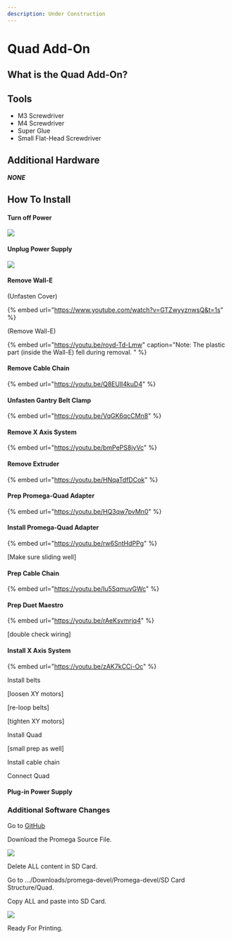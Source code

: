 ```yaml
---
description: Under Construction
---
```


# Quad Add-On

## What is the Quad Add-On?

## Tools

* M3 Screwdriver
* M4 Screwdriver
* Super Glue
* Small Flat-Head Screwdriver

## Additional Hardware

_**NONE**_

## How To Install

#### Turn off Power

![](../../.gitbook/assets/img_0077.JPG)

#### Unplug Power Supply

![](../../.gitbook/assets/img_0072.JPG)

#### Remove Wall-E

\(Unfasten Cover\)

{% embed url="https://www.youtube.com/watch?v=GTZwyyznwsQ&t=1s" %}

\(Remove Wall-E\)

{% embed url="https://youtu.be/royd-Td-Lmw" caption="Note: The plastic part \(inside the Wall-E\) fell during removal. " %}

#### Remove Cable Chain

{% embed url="https://youtu.be/Q8EUlI4kuD4" %}

#### Unfasten Gantry Belt Clamp

{% embed url="https://youtu.be/VqGK6qcCMn8" %}

#### Remove X Axis System

{% embed url="https://youtu.be/bmPePS8jyVc" %}

#### Remove Extruder

{% embed url="https://youtu.be/HNqaTdfDCok" %}

#### Prep Promega-Quad Adapter

{% embed url="https://youtu.be/HQ3qw7pvMn0" %}

#### Install Promega-Quad Adapter

{% embed url="https://youtu.be/rw6SntHdPPg" %}

\[Make sure sliding well\]

#### Prep Cable Chain

{% embed url="https://youtu.be/Iu5SqmuvGWc" %}

#### Prep Duet Maestro

{% embed url="https://youtu.be/rAeKsvmrjq4" %}

\[double check wiring\]

#### Install X Axis System

{% embed url="https://youtu.be/zAK7kCCi-Oc" %}



Install belts

\[loosen XY motors\]

\[re-loop belts\]

\[tighten XY motors\]

Install Quad

\[small prep as well\]

Install cable chain

Connect Quad

#### Plug-in Power Supply

### Additional Software Changes

Go to [GitHub](https://github.com/PrintM3D/Promega)

Download the Promega Source File.

![](../../.gitbook/assets/github_download.PNG)

Delete ALL content in SD Card.

Go to .../Downloads/promega-devel/Promega-devel/SD Card Structure/Quad.

Copy ALL and paste into SD Card.

![](../../.gitbook/assets/quad_download.PNG)

Ready For Printing.

